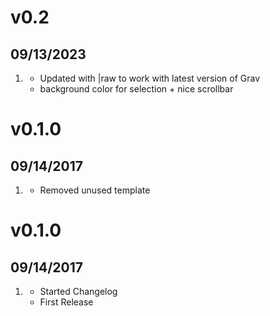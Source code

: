 # v0.2
## 09/13/2023

1.	[](#new)
    * Updated with |raw to work with latest version of Grav
    * background color for selection + nice scrollbar 

# v0.1.0
## 09/14/2017
1. [](#new)
    * Removed unused template 

# v0.1.0
## 09/14/2017

1. [](#new)
    * Started Changelog
    * First Release
